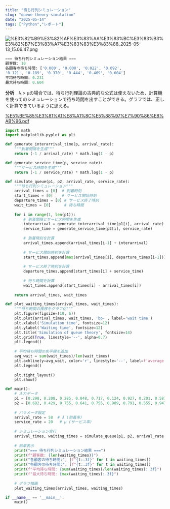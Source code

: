 ```yaml
---
title: "待ち行列シミュレーション"
slug: "queue-theory-simulation"
date: "2025-05-14"
tags: ["Python","レポート"]
---
```



![%E3%82%B9%E3%82%AF%E3%83%AA%E3%83%BC%E3%83%B3%E3%82%B7%E3%83%A7%E3%83%83%E3%83%88_2025-05-13_15.06.47.png](https://prod-files-secure.s3.us-west-2.amazonaws.com/869ddd21-7f28-4904-ad9a-084764054f0f/e98d4bac-1133-4c17-b082-bc9746529585/%E3%82%B9%E3%82%AF%E3%83%AA%E3%83%BC%E3%83%B3%E3%82%B7%E3%83%A7%E3%83%83%E3%83%88_2025-05-13_15.06.47.png?X-Amz-Algorithm=AWS4-HMAC-SHA256&X-Amz-Content-Sha256=UNSIGNED-PAYLOAD&X-Amz-Credential=ASIAZI2LB466THJ53L54%2F20250514%2Fus-west-2%2Fs3%2Faws4_request&X-Amz-Date=20250514T150455Z&X-Amz-Expires=3600&X-Amz-Security-Token=IQoJb3JpZ2luX2VjEF8aCXVzLXdlc3QtMiJHMEUCIQCVeRbs4ojFFVOSQGEwAmgVCy%2B6bSwVd9PJ46WfoavbGwIgFfD%2BCYZ47jjcxCtCPnlro6LXNLb3aObPnHbbewHzTpwq%2FwMIGBAAGgw2Mzc0MjMxODM4MDUiDDfTadE5aZ3PGgK69SrcAz12qfK6%2BwmVBxANES3IAPYVwlCQkFUC%2BhBWpHB5EJgwZ5KOgiLKKUzNh1PHQpmS6jsQWF3B6%2BwmyeMCAxSiWSUmDddf20mZxu3gE5cM7G5UEa5cWWV2EADZh49RRnvUwaE%2BPY2PSkzXGYF8GfPDJfi%2Fe5l9dTk9%2FxoIrxAaYQ3U9ocWXontCU0vI9PgCio1u2k2IjztaV7lqxLPpHPYC3HE6Q5ua1JgVq6nhp%2BwYxx5bhsfPHLSjVwJCvyO4vtW73UgXQXXQftPEzTYtbnssOFuSkUIYHugQa0SRjbiFOwiaGA9SW1QGKQMnoetpGyXo1bP8bn8s6jjLuW05ztZAxzEgurdV1kG8lhC6dZaZNdWqgIX4ei2m9IQio7xCmiljvzq4gbNu%2F3iPXMsYDQpPZHV4Z07XlzkxBgzQdcsoQDCfsOBfOHltYrEqGCvYurs87KER4%2B%2BI4M%2FckrYpeF1JsHUGEkl%2BY8czV98rE7RKGdZd%2FuPyKYQgn%2BccEiKlbzjh3QrQzPqz83x1EG0PKz8WtxTCDJ1PK0CbpiUseZQAQ2sSJmTXaH3Ihe8KEQ0alDytPgR0JHt1dXSKG6B%2F0NlK96LR%2FwarlPPDfqI%2FBGWlEituQKDTtdRr3MJ4dQ2MOnVksEGOqUB1K9POMEd4eAjz9BmCQLiTFVCy%2BjiED96ffc2Yte%2BJPZrDlmK9%2FxdK84z65GNZ%2BxfaMEGfZrumRlorUd1DqmXoVHWXcVhfUg2gqGUGAT46%2BHLiou68rNvONEKvStlTWA%2FQqbHZXJCDud7adm4W5ukF9XLf0eFnnnMniYCaI%2FeWymnKtvNYcDT1OfB%2FHJeDqUG8HZa6RE6ky1ejPGW5Jh1qs9%2BZUnD&X-Amz-Signature=951ea100c439fc451de294afdeda60785661640ac0e5bd3673e0208604e5e568&X-Amz-SignedHeaders=host&x-id=GetObject)


```python
=== 待ち行列シミュレーション結果 ===
顧客数: 10
各顧客の待ち時間: ['0.000', '0.000', '0.022', '0.092', 
'0.121', '0.189', '0.370', '0.444', '0.469', '0.604']
平均待ち時間: 0.231
最大待ち時間: 0.604
```


**分析**　λ > μの場合では、待ち行列理論の古典的な公式は使えないため、計算機を使ってのシミュレーションで待ち時間を出すことができる。グラフでは、正しく計算できているように思える。


[%E5%BE%85%E3%81%A1%E8%A1%8C%E5%88%97%E7%90%86%E8%AB%96.pdf](https://prod-files-secure.s3.us-west-2.amazonaws.com/869ddd21-7f28-4904-ad9a-084764054f0f/80184bb1-7a3d-4781-bc43-9687c9b7f99d/%E5%BE%85%E3%81%A1%E8%A1%8C%E5%88%97%E7%90%86%E8%AB%96.pdf?X-Amz-Algorithm=AWS4-HMAC-SHA256&X-Amz-Content-Sha256=UNSIGNED-PAYLOAD&X-Amz-Credential=ASIAZI2LB466THJ53L54%2F20250514%2Fus-west-2%2Fs3%2Faws4_request&X-Amz-Date=20250514T150455Z&X-Amz-Expires=3600&X-Amz-Security-Token=IQoJb3JpZ2luX2VjEF8aCXVzLXdlc3QtMiJHMEUCIQCVeRbs4ojFFVOSQGEwAmgVCy%2B6bSwVd9PJ46WfoavbGwIgFfD%2BCYZ47jjcxCtCPnlro6LXNLb3aObPnHbbewHzTpwq%2FwMIGBAAGgw2Mzc0MjMxODM4MDUiDDfTadE5aZ3PGgK69SrcAz12qfK6%2BwmVBxANES3IAPYVwlCQkFUC%2BhBWpHB5EJgwZ5KOgiLKKUzNh1PHQpmS6jsQWF3B6%2BwmyeMCAxSiWSUmDddf20mZxu3gE5cM7G5UEa5cWWV2EADZh49RRnvUwaE%2BPY2PSkzXGYF8GfPDJfi%2Fe5l9dTk9%2FxoIrxAaYQ3U9ocWXontCU0vI9PgCio1u2k2IjztaV7lqxLPpHPYC3HE6Q5ua1JgVq6nhp%2BwYxx5bhsfPHLSjVwJCvyO4vtW73UgXQXXQftPEzTYtbnssOFuSkUIYHugQa0SRjbiFOwiaGA9SW1QGKQMnoetpGyXo1bP8bn8s6jjLuW05ztZAxzEgurdV1kG8lhC6dZaZNdWqgIX4ei2m9IQio7xCmiljvzq4gbNu%2F3iPXMsYDQpPZHV4Z07XlzkxBgzQdcsoQDCfsOBfOHltYrEqGCvYurs87KER4%2B%2BI4M%2FckrYpeF1JsHUGEkl%2BY8czV98rE7RKGdZd%2FuPyKYQgn%2BccEiKlbzjh3QrQzPqz83x1EG0PKz8WtxTCDJ1PK0CbpiUseZQAQ2sSJmTXaH3Ihe8KEQ0alDytPgR0JHt1dXSKG6B%2F0NlK96LR%2FwarlPPDfqI%2FBGWlEituQKDTtdRr3MJ4dQ2MOnVksEGOqUB1K9POMEd4eAjz9BmCQLiTFVCy%2BjiED96ffc2Yte%2BJPZrDlmK9%2FxdK84z65GNZ%2BxfaMEGfZrumRlorUd1DqmXoVHWXcVhfUg2gqGUGAT46%2BHLiou68rNvONEKvStlTWA%2FQqbHZXJCDud7adm4W5ukF9XLf0eFnnnMniYCaI%2FeWymnKtvNYcDT1OfB%2FHJeDqUG8HZa6RE6ky1ejPGW5Jh1qs9%2BZUnD&X-Amz-Signature=bfdefa143fbd30de0933673398fd243cf385a705f72acaec1985237b7384daa9&X-Amz-SignedHeaders=host&x-id=GetObject)


```python
import math
import matplotlib.pyplot as plt

def generate_interarrival_time(p, arrival_rate):
    """到着間隔を生成"""
    return (-1 / arrival_rate) * math.log(1 - p)

def generate_service_time(p, service_rate):
    """サービス時間を生成"""
    return (-1 / service_rate) * math.log(1 - p)

def simulate_queue(p1, p2, arrival_rate, service_rate):
    """待ち行列シミュレーション"""
    arrival_times = [0]  # 到着時刻
    start_times = [0]    # サービス開始時刻
    departure_times = [0] # サービス終了時刻
    wait_times = [0]      # 待ち時間
    
    for i in range(1, len(p1)):
        # 到着間隔とサービス時間を生成
        interarrival = generate_interarrival_time(p1[i], arrival_rate)
        service_time = generate_service_time(p2[i], service_rate)
        
        # 到着時刻を計算
        arrival_times.append(arrival_times[i-1] + interarrival)
        
        # サービス開始時刻を計算
        start_times.append(max(arrival_times[i], departure_times[i-1]))
        
        # サービス終了時刻を計算
        departure_times.append(start_times[i] + service_time)
        
        # 待ち時間を計算
        wait_times.append(start_times[i] - arrival_times[i])
    
    return arrival_times, wait_times

def plot_waiting_times(arrival_times, wait_times):
    """待ち時間の推移をグラフ化"""
    plt.figure(figsize=(10, 6))
    plt.plot(arrival_times, wait_times, 'bo-', label='wait time')
    plt.xlabel('Simulation time', fontsize=12)
    plt.ylabel('Waiting time', fontsize=12)
    plt.title('Simulation of queue theory', fontsize=14)
    plt.grid(True, linestyle='--', alpha=0.7)
    plt.legend()
    
    # 平均待ち時間の水平線を追加
    avg_wait = sum(wait_times)/len(wait_times)
    plt.axhline(y=avg_wait, color='r', linestyle='--', label=f'average time ({avg_wait:.3f})')
    plt.legend()
    
    plt.tight_layout()
    plt.show()

def main():
    # 入力データ
    p1 = [0.298, 0.208, 0.285, 0.048, 0.717, 0.124, 0.927, 0.201, 0.587, 0.497]
    p2 = [0.682, 0.429, 0.755, 0.641, 0.755, 0.989, 0.791, 0.555, 0.947, 0.862]
    
    # パラメータ設定
    arrival_rate = 58  # λ (到着率)
    service_rate = 20   # μ (サービス率)
    
    # シミュレーション実行
    arrival_times, waiting_times = simulate_queue(p1, p2, arrival_rate, service_rate)
    
    # 結果表示
    print("=== 待ち行列シミュレーション結果 ===")
    print(f"顧客数: {len(waiting_times)}")
    print("各顧客の待ち時間:", [f"{t:.3f}" for t in waiting_times])
    print("各顧客の待ち時間:", [f"{t:.3f}" for t in waiting_times])
    print(f"平均待ち時間: {sum(waiting_times)/len(waiting_times):.3f}")
    print(f"最大待ち時間: {max(waiting_times):.3f}")
    
    # グラフ描画
    plot_waiting_times(arrival_times, waiting_times)

if __name__ == '__main__':
    main()
```

